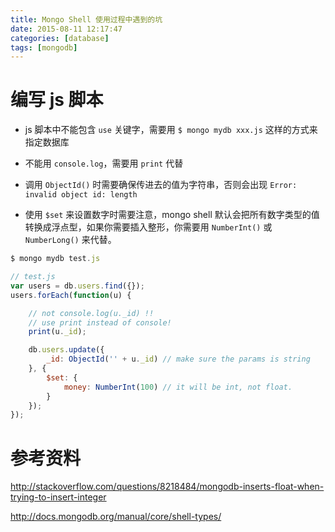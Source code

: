 ```yaml
---
title: Mongo Shell 使用过程中遇到的坑
date: 2015-08-11 12:17:47
categories: [database]
tags: [mongodb]
---
```


# 编写 js 脚本

+ js 脚本中不能包含 `use` 关键字，需要用 `$ mongo mydb xxx.js` 这样的方式来指定数据库

+ 不能用 `console.log`，需要用 `print` 代替

+ 调用 `ObjectId()` 时需要确保传进去的值为字符串，否则会出现 `Error: invalid object id: length`

+ 使用 `$set` 来设置数字时需要注意，mongo shell 默认会把所有数字类型的值转换成浮点型，如果你需要插入整形，你需要用 `NumberInt()` 或 `NumberLong()` 来代替。

``` javascript
$ mongo mydb test.js

// test.js
var users = db.users.find({});
users.forEach(function(u) {

    // not console.log(u._id) !!
    // use print instead of console!
    print(u._id);

    db.users.update({
        _id: ObjectId('' + u._id) // make sure the params is string
    }, {
        $set: {
            money: NumberInt(100) // it will be int, not float.
        }
    });
});
```


# 参考资料

http://stackoverflow.com/questions/8218484/mongodb-inserts-float-when-trying-to-insert-integer

http://docs.mongodb.org/manual/core/shell-types/
